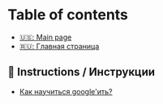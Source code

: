 # Table of contents

* [🇺🇸: Main page](README.md)
* [🇷🇺: Главная страница](ru-main.md)

## 📑 Instructions / Инструкции <a href="#inst" id="inst"></a>

* [Как научиться google'ить?](inst/kak-nauchitsya-googleit.md)
